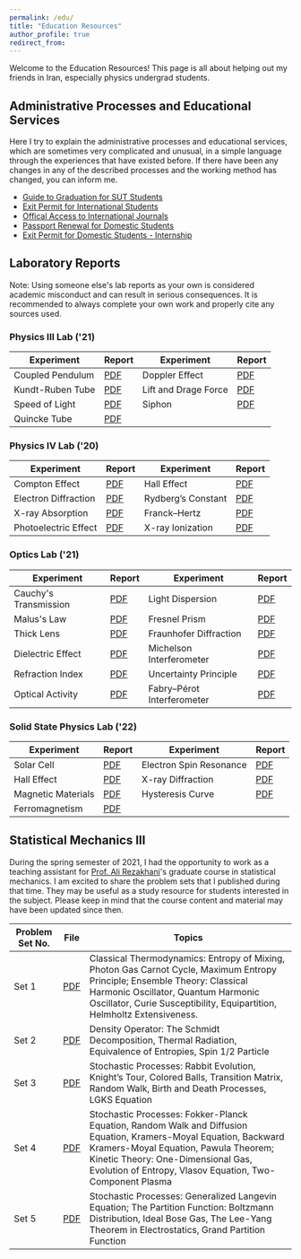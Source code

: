 ```yaml
---
permalink: /edu/
title: "Education Resources"
author_profile: true
redirect_from: 
---
```

Welcome to the Education Resources! This page is all about helping out my friends in Iran, especially physics undergrad students.

## Administrative Processes and Educational Services
Here I try to explain the administrative processes and educational services, which are sometimes very complicated and unusual, in a simple language through the experiences that have existed before. If there have been any changes in any of the described processes and the working method has changed, you can inform me. 

  * [Guide to Graduation for SUT Students](/files/Guide_to_Graduation.pdf)
  * [Exit Permit for International Students](/files/Exit_Permit_for_International_Students.pdf)
  * [Offical Access to International Journals](https://docs.google.com/document/d/1euOIXuhRzhtx9LPAMQIYouMWp4zLEpkaHmIPzjvdPhI/edit?usp=sharing)
  * [Passport Renewal for Domestic Students](https://docs.google.com/document/d/1YXcG_UWKGIt1MkNTjGJXiTLxMBv16ZwDGhHj4UpoQh4/edit?usp=sharing)
  * [Exit Permit for Domestic Students - Internship](https://docs.google.com/document/d/1CfXVzdVDFHhR4SGVYqlKr5qPpEX_6F9NdPn_ucHK4Zo/edit?usp=sharing)
    
## Laboratory Reports
Note: Using someone else's lab reports as your own is considered academic misconduct and can result in serious consequences. It is recommended to always complete your own work and properly cite any sources used.

### Physics III Lab ('21)

| Experiment       | Report   | Experiment       | Report   | 
| -----------   | -------   | ----------   | -------   | 
| Coupled Pendulum  | [PDF](/files/GL3-1.pdf)|  Doppler Effect  | [PDF](/files/GL3-2.pdf)| 
| Kundt-Ruben Tube  | [PDF](/files/GL3-3.pdf)| Lift and Drage Force  | [PDF](/files/GL3-4.pdf)| 
| Speed of Light  | [PDF](/files/GL3-5.pdf)| Siphon  | [PDF](/files/GL3-6.pdf)| 
| Quincke Tube  | [PDF](/files/GL3-7.pdf)| | |

### Physics IV Lab ('20)

| Experiment       | Report   | Experiment       | Report   | 
| -----------   | -------   | ----------   | -------   | 
| Compton Effect  | [PDF](/files/GL4-1.pdf)|  Hall Effect  | [PDF](/files/GL4-2.pdf)| 
| Electron Diffraction  | [PDF](/files/GL4-3.pdf)| Rydberg’s Constant  | [PDF](/files/GL4-4.pdf)| 
| X-ray Absorption  | [PDF](/files/GL4-5.pdf)| Franck–Hertz | [PDF](/files/GL4-6.pdf)| 
| Photoelectric Effect  | [PDF](/files/GL4-7.pdf)| X-ray Ionization | [PDF](/files/GL4-8.pdf)|

### Optics Lab ('21)

| Experiment       | Report   | Experiment       | Report   | 
| -----------   | -------   | ----------   | -------   | 
| Cauchy's Transmission | [PDF](/files/Opt-1.pdf)|  Light Dispersion  | [PDF](/files/Opt-2.pdf)| 
| Malus's Law  | [PDF](/files/Opt-3.pdf)| Fresnel Prism | [PDF](/files/Opt-4.pdf)| 
| Thick Lens  | [PDF](/files/Opt-5.pdf)| Fraunhofer Diffraction | [PDF](/files/Opt-6.pdf)| 
| Dielectric Effect  | [PDF](/files/Opt-7.pdf)| Michelson Interferometer | [PDF](/files/Opt-8.pdf)|
| Refraction Index | [PDF](/files/Opt-9.pdf)| Uncertainty Principle | [PDF](/files/Opt-10.pdf)|
| Optical Activity | [PDF](/files/Opt-11.pdf)| Fabry–Pérot Interferometer| [PDF](/files/Opt-12.pdf)|

### Solid State Physics Lab ('22)

| Experiment       | Report   | Experiment       | Report   | 
| -----------   | -------   | ----------   | -------   | 
| Solar Cell | [PDF](/files/SSP-1.pdf) | Electron Spin Resonance | [PDF](/files/SSP-2.pdf) |
| Hall Effect | [PDF](/files/SSP-3.pdf) | X-ray Diffraction | [PDF](/files/SSP-4.pdf) |
| Magnetic Materials | [PDF](/files/SSP-5.pdf) | Hysteresis Curve | [PDF](/files/SSP-6.pdf) |
| Ferromagnetism | [PDF](/files/SSP-7.pdf) | | |


## Statistical Mechanics III
During the spring semester of 2021, I had the opportunity to work as a teaching assistant for [Prof. Ali Rezakhani](http://sharif.edu/~rezakhani/Home.html)'s graduate course in statistical mechanics. I am excited to share the problem sets that I published during that time. They may be useful as a study resource for students interested in the subject. Please keep in mind that the course content and material may have been updated since then.

| Problem Set No. |  File |   Topics |
| -----------   | -------   | ----------   |  
| Set 1   | [PDF](/files/SM3-1.pdf)   | Classical Thermodynamics: Entropy of Mixing, Photon Gas Carnot Cycle, Maximum Entropy Principle; Ensemble Theory: Classical Harmonic Oscillator, Quantum Harmonic Oscillator, Curie Susceptibility, Equipartition, Helmholtz Extensiveness. |
| Set 2  | [PDF](/files/SM3-2.pdf)   | Density Operator: The Schmidt Decomposition, Thermal Radiation, Equivalence of Entropies, Spin 1/2 Particle |
| Set 3  | [PDF](/files/SM3-3.pdf)   | Stochastic Processes: Rabbit Evolution, Knight’s Tour, Colored Balls, Transition Matrix, Random Walk, Birth and Death Processes, LGKS Equation |
| Set 4  | [PDF](/files/SM3-4.pdf)   | Stochastic Processes: Fokker-Planck Equation, Random Walk and Diffusion Equation, Kramers-Moyal Equation, Backward Kramers-Moyal Equation, Pawula Theorem; Kinetic Theory: One-Dimensional Gas, Evolution of Entropy, Vlasov Equation, Two-Component Plasma |
| Set 5  | [PDF](/files/SM3-5.pdf)   | Stochastic Processes: Generalized Langevin Equation; The Partition Function: Boltzmann Distribution, Ideal Bose Gas, The Lee-Yang Theorem in Electrostatics, Grand Partition Function |
